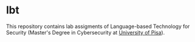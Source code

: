# lbt
This repository contains lab assigments of Language-based Technology for Security (Master's Degree in Cybersecurity at [University of Pisa](https://cysec.unipi.it/)).
